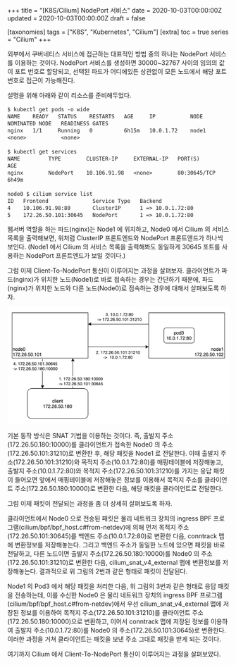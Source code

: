 +++
title = "[K8S/Cilium] NodePort 서비스"
date = 2020-10-03T00:00:00Z
updated = 2020-10-03T00:00:00Z
draft = false

[taxonomies]
tags = ["K8S", "Kubernetes", "Cilium"]
[extra]
toc = true
series = "Cilium"
+++

외부에서 쿠버네티스 서비스에 접근하는 대표적인 방법 중의 하나는 NodePort 서비스를 이용하는 것이다. NodePort 서비스를 생성하면 30000~32767 사이의 임의의 값이 포트 번호로 할당되고, 선택된 파드가 어디에있든 상관없이 모든 노드에서 해당 포트 번호로 접근이 가능해진다.

설명을 위해 아래와 같이 리소스를 준비해두었다.

```
$ kubectl get pods -o wide
NAME    READY   STATUS    RESTARTS   AGE     IP           NODE     NOMINATED NODE   READINESS GATES
nginx   1/1     Running   0          6h15m   10.0.1.72    node1    <none>           <none>

$ kubectl get services
NAME         TYPE        CLUSTER-IP     EXTERNAL-IP   PORT(S)          AGE
nginx        NodePort    10.106.91.98   <none>        80:30645/TCP     6h49m

node0 $ cilium service list
ID   Frontend              Service Type   Backend
4    10.106.91.98:80       ClusterIP      1 => 10.0.1.72:80
5    172.26.50.101:30645   NodePort       1 => 10.0.1.72:80
```

웹서버 역할을 하는 파드(nginx)는 Node1 에 위치하고, Node0 에서 Cilium 의 서비스 목록을 출력해보면, 위처럼 ClusterIP 프론트엔드와 NodePort 프론트엔드가 하나씩 보인다. (Node1 에서 Cilium 의 서비스 목록을 출력해봐도 동일하게 30645 포트를 사용하는 NodePort 프론트엔드가 보일 것이다.)

그럼 이제 Client-To-NodePort 통신이 이루어지는 과정을 살펴보자. 클라이언트가 파드(nginx)가 위치한 노드(Node1)로 바로 접속하는 경우는 간단하기 때문에, 파드(nginx)가 위치한 노드와 다른 노드(Node0)로 접속하는 경우에 대해서 살펴보도록 하자.

![cilium.nodeport](./cilium-nodeport.png)

기본 동작 방식은 SNAT 기법을 이용하는 것이다. 즉, 출발지 주소(172.26.50.180:10000)를 클라이언트가 접속한 Node0 의 주소(172.26.50.101:31210)로 변환한 후, 해당 패킷을 Node1 로 전달한다. 이때 출발지 주소(172.26.50.101:31210)와 목적지 주소(10.0.1.72:80)를 매핑테이블에 저장해놓고, 출발지 주소(10.0.1.72:80)와 목적지 주소(172.26.50.101:31210)를 가지는 응답 패킷이 들어오면 앞에서 매핑테이블에 저장해놓은 정보를 이용해서 목적지 주소를 클라이언트 주소(172.26.50.180:10000)로 변환한 다음, 해당 패킷을 클라이언트로 전달한다.

그럼 이제 패킷이 전달되는 과정을 좀 더 상세히 살펴보도록 하자.

클라이언트에서 Node0 으로 전송된 패킷은 물리 네트워크 장치의 ingress BPF 프로그램(cilium/bpf/bpf_host.c#from-netdev)에 의해 먼저 목적지 주소(172.26.50.101:30645)를 백엔드 주소(10.0.1.72:80)로 변환한 다음, conntrack 맵에 변환정보를 저장해놓는다. 그리고 백엔드 주소가 동일한 노드에 있으면 패킷을 바로 전달하고, 다른 노드이면 출발지 주소(172.26.50.180:10000)를 Node0 의 주소(172.26.50.101:31210)로 변환한 다음, cilium_snat_v4_external 맵에 변환정보를 저장해놓는다. 결과적으로 위 그림의 2번과 같은 형태로 패킷이 전달된다.

Node1 의 Pod3 에서 해당 패킷을 처리한 다음, 위 그림의 3번과 같은 형태로 응답 패킷을 전송하는데, 이를 수신한 Node0 은 물리 네트워크 장치의 ingress BPF 프로그램(cilium/bpf/bpf_host.c#from-netdev)에서 우선 cilium_snat_v4_external 맵에 저장된 정보를 이용하여 목적지 주소(172.26.50.101:31210)를 클라이언트 주소(172.26.50.180:10000)으로 변환하고, 이어서 conntrack 맵에 저장된 정보를 이용하여 출발지 주소(10.0.1.72:80)를 Node0 의 주소(172.26.50.101:30645)로 변환한다. 이러한 과정을 거쳐 클라이언트는 패킷을 보낸 주소 그대로 패킷을 받게 되는 것이다.

여기까지 Cilium 에서 Client-To-NodePort 통신이 이루어지는 과정을 살펴보았다.
